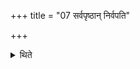 +++
title = "07 सर्वपृष्ठान् निर्वपति"

+++

<details><summary>थिते</summary>

सर्वपृष्ठां निर्वपति ७
</details>
